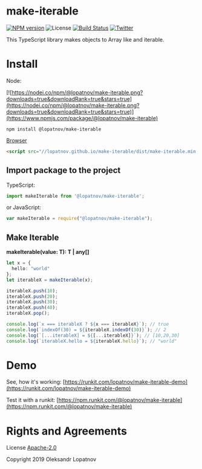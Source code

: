 # make-iterable

[![NPM version](https://badge.fury.io/js/%40lopatnov%2Fmake-iterable.svg)](https://www.npmjs.com/package/@lopatnov/make-iterable)
![License](https://img.shields.io/github/license/lopatnov/make-iterable)
[![Build Status](https://travis-ci.org/lopatnov/make-iterable.png?branch=master)](https://travis-ci.org/lopatnov/make-iterable)
[![Twitter](https://img.shields.io/twitter/url?url=https%3A%2F%2Fwww.npmjs.com%2Fpackage%2Fmake-iterable)](https://twitter.com/intent/tweet?text=Wow:&url=https%3A%2F%2Fwww.npmjs.com%2Fpackage%2Fmake-iterable)

This TypeScript library makes objects to Array like and iterable.

# Install

Node:

[![https://nodei.co/npm/@lopatnov/make-iterable.png?downloads=true&downloadRank=true&stars=true](https://nodei.co/npm/@lopatnov/make-iterable.png?downloads=true&downloadRank=true&stars=true)](https://www.npmjs.com/package/@lopatnov/make-iterable)

```shell
npm install @lopatnov/make-iterable
```

[Browser](//lopatnov.github.io/make-iterable/dist/make-iterable.js)

```html
<script src="//lopatnov.github.io/make-iterable/dist/make-iterable.min.js"></script>
```

## Import package to the project

TypeScript:

```typescript
import makeIterable from '@lopatnov/make-iterable';
```

or JavaScript:

```javascript
var makeIterable = require("@lopatnov/make-iterable");
```

## Make Iterable

**makeIterable<T>(value: T): T | any[]**

```typescript
let x = {
  hello: "world"
};
let iterableX = makeIterable(x);

iterableX.push(10);
iterableX.push(20);
iterableX.push(30);
iterableX.push(40);
iterableX.pop();

console.log(`x === iterableX ? ${x === iterableX}`); // true
console.log(`indexOf(30) = ${iterableX.indexOf(30)}`); // 2
console.log(`[...iterableX] = ${[...iterableX]}`); // [10,20,30]
console.log(`iterableX.hello = ${iterableX.hello}`); // "world"
```

# Demo

See, how it's working: [https://runkit.com/lopatnov/make-iterable-demo](https://runkit.com/lopatnov/make-iterable-demo)

Test it with a runkit: [https://npm.runkit.com/@lopatnov/make-iterable](https://npm.runkit.com/@lopatnov/make-iterable)

# Rights and Agreements

License [Apache-2.0](https://github.com/lopatnov/make-iterable/blob/master/LICENSE)

Copyright 2019 Oleksandr Lopatnov
